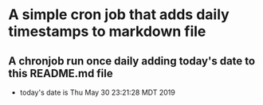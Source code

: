 A simple cron job that adds daily timestamps to markdown file
============================================================
## A chronjob run once daily adding today's date to this README.md file
* today's date is Thu May 30 23:21:28 MDT 2019
